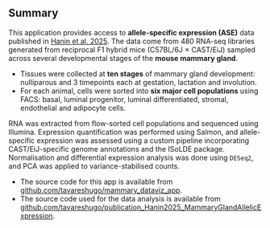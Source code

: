 ## Summary

This application provides access to **allele-specific expression (ASE)** data published in <a href="https://doi.org/10.1101/2024.09.02.610775" target="_blank">Hanin et al. 2025</a>.
The data come from 480 RNA-seq libraries generated from reciprocal F1 hybrid mice (C57BL/6J × CAST/EiJ) sampled across several developmental stages of the **mouse mammary gland**.

* Tissues were collected at **ten stages** of mammary gland development: nulliparous and 3 timepoints each at gestation, lactation and involution.
* For each animal, cells were sorted into **six major cell populations** using FACS: basal, luminal progenitor, luminal differentiated, stromal, endothelial and adipocyte cells.

RNA was extracted from flow-sorted cell populations and sequenced using Illumina. 
Expression quantification was performed using Salmon, and allele-specific expression was assessed using a custom pipeline incorporating CAST/EiJ-specific genome annotations and the ISoLDE package. 
Normalisation and differential expression analysis was done using `DESeq2`, and PCA was applied to variance-stabilised counts.

* The source code for this app is available from <a href="https://github.com/tavareshugo/mammary_dataviz_app" target="_blank">github.com/tavareshugo/mammary_dataviz_app</a>.
* The source code used for the data analysis is available from <a href="https://github.com/tavareshugo/publication_Hanin2025_MammaryGlandAllelicExpression" target="_blank">github.com/tavareshugo/publication_Hanin2025_MammaryGlandAllelicExpression</a>.